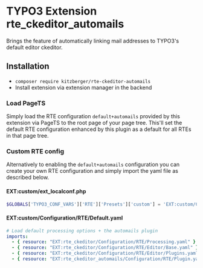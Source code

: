 # TYPO3 Extension rte_ckeditor_automails

Brings the feature of automatically linking mail addresses to TYPO3's default editor ckeditor.

## Installation

* `composer require kitzberger/rte-ckeditor-automails`
* Install extension via extension manager in the backend

### Load PageTS

Simply load the RTE configuration `default+automails` provided by this extension via PageTS to the root page of your page tree. This'll set the default RTE configuration enhanced by this plugin as a default for all RTEs in that page tree.

### Custom RTE config

Alternatively to enabling the `default+automails` configuration you can create your own RTE configuration and simply import the yaml file as described below.

#### EXT:custom/ext_localconf.php
```php
$GLOBALS['TYPO3_CONF_VARS']['RTE']['Presets']['custom'] = 'EXT:custom/Configuration/RTE/Default.yaml';
```

#### EXT:custom/Configuration/RTE/Default.yaml
```yaml
# Load default processing options + the automails plugin
imports:
  - { resource: "EXT:rte_ckeditor/Configuration/RTE/Processing.yaml" }
  - { resource: "EXT:rte_ckeditor/Configuration/RTE/Editor/Base.yaml" }
  - { resource: "EXT:rte_ckeditor/Configuration/RTE/Editor/Plugins.yaml" }
  - { resource: "EXT:rte_ckeditor_automails/Configuration/RTE/Plugin.yaml" }
```

